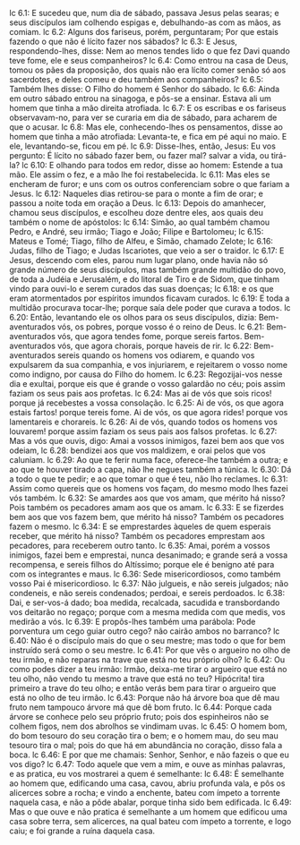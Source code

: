 lc 6.1: E sucedeu que, num dia de sábado, passava Jesus pelas searas; e seus discípulos iam colhendo espigas e, debulhando-as com as mãos, as comiam.
lc 6.2: Alguns dos fariseus, porém, perguntaram; Por que estais fazendo o que não é lícito fazer nos sábados?
lc 6.3: E Jesus, respondendo-lhes, disse: Nem ao menos tendes lido o que fez Davi quando teve fome, ele e seus companheiros?
lc 6.4: Como entrou na casa de Deus, tomou os pães da proposição, dos quais não era lícito comer senão só aos sacerdotes, e deles comeu e deu também aos companheiros?
lc 6.5: Também lhes disse: O Filho do homem é Senhor do sábado.
lc 6.6: Ainda em outro sábado entrou na sinagoga, e pôs-se a ensinar. Estava ali um homem que tinha a mão direita atrofiada.
lc 6.7: E os escribas e os fariseus observavam-no, para ver se curaria em dia de sábado, para acharem de que o acusar.
lc 6.8: Mas ele, conhecendo-lhes os pensamentos, disse ao homem que tinha a mão atrofiada: Levanta-te, e fica em pé aqui no maio. E ele, levantando-se, ficou em pé.
lc 6.9: Disse-lhes, então, Jesus: Eu vos pergunto: É lícito no sábado fazer bem, ou fazer mal? salvar a vida, ou tirá-la?
lc 6.10: E olhando para todos em redor, disse ao homem: Estende a tua mão. Ele assim o fez, e a mão lhe foi restabelecida.
lc 6.11: Mas eles se encheram de furor; e uns com os outros conferenciam sobre o que fariam a Jesus.
lc 6.12: Naqueles dias retirou-se para o monte a fim de orar; e passou a noite toda em oração a Deus.
lc 6.13: Depois do amanhecer, chamou seus discípulos, e escolheu doze dentre eles, aos quais deu também o nome de apóstolos:
lc 6.14: Simão, ao qual também chamou Pedro, e André, seu irmão; Tiago e João; Filipe e Bartolomeu;
lc 6.15: Mateus e Tomé; Tiago, filho de Alfeu, e Simão, chamado Zelote;
lc 6.16: Judas, filho de Tiago; e Judas Iscariotes, que veio a ser o traidor.
lc 6.17: E Jesus, descendo com eles, parou num lugar plano, onde havia não só grande número de seus discípulos, mas também grande multidão do povo, de toda a Judéia e Jerusalém, e do litoral de Tiro e de Sidom, que tinham vindo para ouvi-lo e serem curados das suas doenças;
lc 6.18: e os que eram atormentados por espíritos imundos ficavam curados.
lc 6.19: E toda a multidão procurava tocar-lhe; porque saía dele poder que curava a todos.
lc 6.20: Então, levantando ele os olhos para os seus discípulos, dizia: Bem-aventurados vós, os pobres, porque vosso é o reino de Deus.
lc 6.21: Bem-aventurados vós, que agora tendes fome, porque sereis fartos. Bem-aventurados vós, que agora chorais, porque haveis de rir.
lc 6.22: Bem-aventurados sereis quando os homens vos odiarem, e quando vos expulsarem da sua companhia, e vos injuriarem, e rejeitarem o vosso nome como indigno, por causa do Filho do homem.
lc 6.23: Regozijai-vos nesse dia e exultai, porque eis que é grande o vosso galardão no céu; pois assim faziam os seus pais aos profetas.
lc 6.24: Mas ai de vós que sois ricos! porque já recebestes a vossa consolação.
lc 6.25: Ai de vós, os que agora estais fartos! porque tereis fome. Ai de vós, os que agora rides! porque vos lamentareis e chorareis.
lc 6.26: Ai de vós, quando todos os homens vos louvarem! porque assim faziam os seus pais aos falsos profetas.
lc 6.27: Mas a vós que ouvis, digo: Amai a vossos inimigos, fazei bem aos que vos odeiam,
lc 6.28: bendizei aos que vos maldizem, e orai pelos que vos caluniam.
lc 6.29: Ao que te ferir numa face, oferece-lhe também a outra; e ao que te houver tirado a capa, não lhe negues também a túnica.
lc 6.30: Dá a todo o que te pedir; e ao que tomar o que é teu, não lho reclames.
lc 6.31: Assim como quereis que os homens vos façam, do mesmo modo lhes fazei vós também.
lc 6.32: Se amardes aos que vos amam, que mérito há nisso? Pois também os pecadores amam aos que os amam.
lc 6.33: E se fizerdes bem aos que vos fazem bem, que mérito há nisso? Também os pecadores fazem o mesmo.
lc 6.34: E se emprestardes àqueles de quem esperais receber, que mérito há nisso? Também os pecadores emprestam aos pecadores, para receberem outro tanto.
lc 6.35: Amai, porém a vossos inimigos, fazei bem e emprestai, nunca desanimado; e grande será a vossa recompensa, e sereis filhos do Altíssimo; porque ele é benigno até para com os integrantes e maus.
lc 6.36: Sede misericordiosos, como também vosso Pai é misericordioso.
lc 6.37: Não julgueis, e não sereis julgados; não condeneis, e não sereis condenados; perdoai, e sereis perdoados.
lc 6.38: Dai, e ser-vos-á dado; boa medida, recalcada, sacudida e transbordando vos deitarão no regaço; porque com a mesma medida com que medis, vos medirão a vós.
lc 6.39: E propôs-lhes também uma parábola: Pode porventura um cego guiar outro cego? não cairão ambos no barranco?
lc 6.40: Não é o discípulo mais do que o seu mestre; mas todo o que for bem instruído será como o seu mestre.
lc 6.41: Por que vês o argueiro no olho de teu irmão, e não reparas na trave que está no teu próprio olho?
lc 6.42: Ou como podes dizer a teu irmão: Irmão, deixa-me tirar o argueiro que está no teu olho, não vendo tu mesmo a trave que está no teu? Hipócrita! tira primeiro a trave do teu olho; e então verás bem para tirar o argueiro que está no olho de teu irmão.
lc 6.43: Porque não há árvore boa que dê mau fruto nem tampouco árvore má que dê bom fruto.
lc 6.44: Porque cada árvore se conhece pelo seu próprio fruto; pois dos espinheiros não se colhem figos, nem dos abrolhos se vindimam uvas.
lc 6.45: O homem bom, do bom tesouro do seu coração tira o bem; e o homem mau, do seu mau tesouro tira o mal; pois do que há em abundância no coração, disso fala a boca.
lc 6.46: E por que me chamais: Senhor, Senhor, e não fazeis o que eu vos digo?
lc 6.47: Todo aquele que vem a mim, e ouve as minhas palavras, e as pratica, eu vos mostrarei a quem é semelhante:
lc 6.48: É semelhante ao homem que, edificando uma casa, cavou, abriu profunda vala, e pôs os alicerces sobre a rocha; e vindo a enchente, bateu com ímpeto a torrente naquela casa, e não a pôde abalar, porque tinha sido bem edificada.
lc 6.49: Mas o que ouve e não pratica é semelhante a um homem que edificou uma casa sobre terra, sem alicerces, na qual bateu com ímpeto a torrente, e logo caiu; e foi grande a ruína daquela casa.
